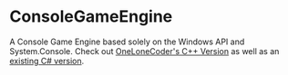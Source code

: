 # ConsoleGameEngine

A Console Game Engine based solely on the Windows API and System.Console. Check out [OneLoneCoder's C++ Version](https://github.com/OneLoneCoder/videos/blob/master/olcConsoleGameEngine.h) as well as an [existing C# version](https://github.com/ollelogdahl/ConsoleGameEngine).
